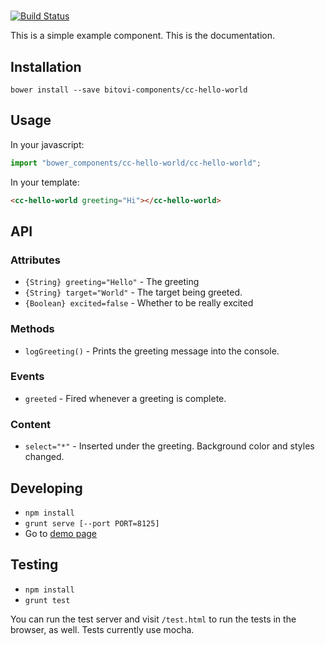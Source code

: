 # <cc-hello-world>

[![Build Status](https://travis-ci.org/bitovi-components/cc-hello-world.svg)](https://travis-ci.org/bitovi-components/cc-hello-world)

This is a simple example component. This is the documentation.

## Installation

`bower install --save bitovi-components/cc-hello-world`

## Usage

In your javascript:

```js
import "bower_components/cc-hello-world/cc-hello-world";
```

In your template:

```html
<cc-hello-world greeting="Hi"></cc-hello-world>
```

## API

### Attributes

* `{String} greeting="Hello"` - The greeting
* `{String} target="World"` - The target being greeted.
* `{Boolean} excited=false` - Whether to be really excited

### Methods

* `logGreeting()` - Prints the greeting message into the console.

### Events

* `greeted` - Fired whenever a greeting is complete.

### Content

* `select="*"` - Inserted under the greeting. Background color and styles
  changed.

## Developing

* `npm install`
* `grunt serve [--port PORT=8125]`
* Go to [demo page](http://localhost:8125/demo.html)

## Testing

* `npm install`
* `grunt test`

You can run the test server and visit `/test.html` to run the tests in the
browser, as well. Tests currently use mocha.
